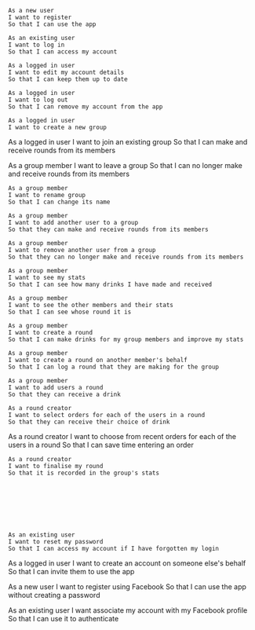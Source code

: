     As a new user
    I want to register
    So that I can use the app

    As an existing user
    I want to log in
    So that I can access my account

    As a logged in user
    I want to edit my account details
    So that I can keep them up to date

    As a logged in user
    I want to log out
    So that I can remove my account from the app

    As a logged in user
    I want to create a new group

As a logged in user
I want to join an existing group
So that I can make and receive rounds from its members

As a group member
I want to leave a group
So that I can no longer make and receive rounds from its members

    As a group member
    I want to rename group
    So that I can change its name

    As a group member
    I want to add another user to a group
    So that they can make and receive rounds from its members

    As a group member
    I want to remove another user from a group
    So that they can no longer make and receive rounds from its members

    As a group member
    I want to see my stats
    So that I can see how many drinks I have made and received

    As a group member
    I want to see the other members and their stats
    So that I can see whose round it is

    As a group member
    I want to create a round
    So that I can make drinks for my group members and improve my stats

    As a group member
    I want to create a round on another member's behalf
    So that I can log a round that they are making for the group

    As a group member
    I want to add users a round
    So that they can receive a drink

    As a round creator
    I want to select orders for each of the users in a round
    So that they can receive their choice of drink

As a round creator
I want to choose from recent orders for each of the users in a round
So that I can save time entering an order

    As a round creator
    I want to finalise my round
    So that it is recorded in the group's stats








    As an existing user
    I want to reset my password
    So that I can access my account if I have forgotten my login

As a logged in user
I want to create an account on someone else's behalf
So that I can invite them to use the app

As a new user
I want to register using Facebook
So that I can use the app without creating a password

As an existing user
I want associate my account with my Facebook profile
So that I can use it to authenticate


